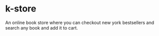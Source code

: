 # k-store
An online book store where you can checkout new york bestsellers and search any book and add it to cart.
